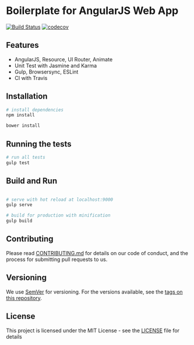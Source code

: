 # Boilerplate for AngularJS Web App
[![Build Status](https://travis-ci.org/jsboilerplates/web-angularjs.svg?branch=master)](https://travis-ci.org/jsboilerplates/web-angularjs)
[![codecov](https://codecov.io/gh/jsboilerplates/web-angularjs/branch/master/graph/badge.svg)](https://codecov.io/gh/jsboilerplates/web-angularjs)

## Features
- AngularJS, Resource, UI Router, Animate
- Unit Test with Jasmine and Karma
- Gulp, Browsersync, ESLint
- CI with Travis

## Installation

``` bash
# install dependencies
npm install

bower install

```

## Running the tests

``` bash
# run all tests
gulp test
```

## Build and Run

``` bash

# serve with hot reload at localhost:9000
gulp serve

# build for production with minification
gulp build

```

## Contributing

Please read [CONTRIBUTING.md](CONTRIBUTING.md) for details on our code of conduct, and the process for submitting pull requests to us.

## Versioning

We use [SemVer](http://semver.org/) for versioning. For the versions available, see the [tags on this repository](https://github.com/jsboilerplates/web-angularjs/tags).

## License

This project is licensed under the MIT License - see the [LICENSE](LICENSE) file for details
